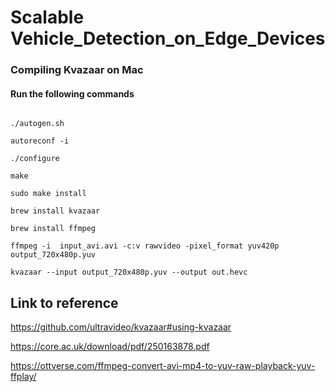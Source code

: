 # Scalable Vehicle_Detection_on_Edge_Devices

### Compiling Kvazaar on Mac

#### Run the following commands


```brew install automake libtool yasm

./autogen.sh

autoreconf -i

./configure

make 

sudo make install

brew install kvazaar

brew install ffmpeg

ffmpeg -i  input_avi.avi -c:v rawvideo -pixel_format yuv420p output_720x480p.yuv

kvazaar --input output_720x480p.yuv --output out.hevc

```

## Link to reference

https://github.com/ultravideo/kvazaar#using-kvazaar

https://core.ac.uk/download/pdf/250163878.pdf

https://ottverse.com/ffmpeg-convert-avi-mp4-to-yuv-raw-playback-yuv-ffplay/


